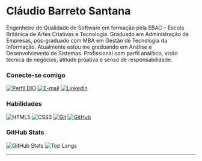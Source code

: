 # Cláudio Barreto Santana
Engenheiro de Qualidade de Software em formação pela EBAC – Escola Britânica de Artes Criativas e Tecnologia. Graduado em Administração de Empresas, pós-graduado com MBA em Gestão de Tecnologia da Informação. Atualmente estou me graduando em Análise e Desenvolvimento de Sistemas. Profissional com perfil analítico, visão técnica de negócios, atitude proativa e senso de responsabilidade.

### Conecte-se comigo
[![Perfil DIO](https://img.shields.io/badge/-Meu%20Perfil%20na%20DIO-30A3DC?style=for-the-badge)](https://web.dio.me/users/claudio_bs/)
[![E-mail](https://img.shields.io/badge/-Email-000?style=for-the-badge&logo=microsoft-outlook&logoColor=E94D5F)](mailto:claudio_bs@icloud.com)
[![LinkedIn](https://img.shields.io/badge/-LinkedIn-000?style=for-the-badge&logo=linkedin&logoColor=30A3DC)](https://www.linkedin.com/in/claudio-bs/)


### Habilidades
![HTML5](https://img.shields.io/badge/HTML-000?style=for-the-badge&logo=html5&logoColor=30A3DC)
![CSS3](https://img.shields.io/badge/CSS3-000?style=for-the-badge&logo=css3&logoColor=E94D5F)
[![Git](https://img.shields.io/badge/Git-000?style=for-the-badge&logo=git&logoColor=E94D5F)](https://git-scm.com/doc) 
[![GitHub](https://img.shields.io/badge/GitHub-000?style=for-the-badge&logo=github&logoColor=30A3DC)](https://docs.github.com/)


### GitHub Stats
![GitHub Stats](https://github-readme-stats.vercel.app/api?username=claudio-bs&theme=transparent&bg_color=000&border_color=30A3DC&show_icons=true&icon_color=30A3DC&title_color=E94D5F&text_color=FFF)
![Top Langs](https://github-readme-stats-git-masterrstaa-rickstaa.vercel.app/api/top-langs/?username=claudio-bs&bg_color=000&border_color=30A3DC&title_color=E94D5F&text_color=FFF)

---
